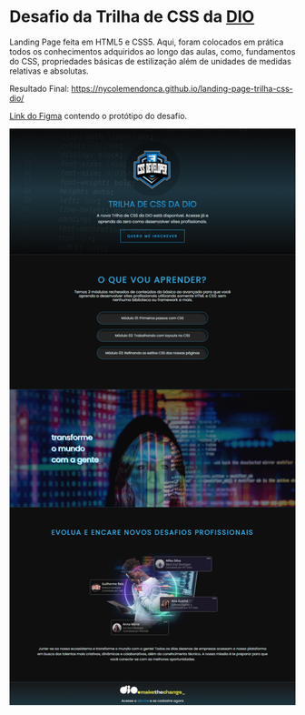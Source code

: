 # Desafio da Trilha de CSS da [DIO](https://www.dio.me/)

Landing Page feita em HTML5 e CSS5. Aqui, foram colocados em prática todos os conhecimentos adquiridos ao longo das aulas, como, fundamentos do CSS, propriedades básicas de estilização além de unidades de medidas relativas e absolutas.

Resultado Final: https://nycolemendonca.github.io/landing-page-trilha-css-dio/

[Link do Figma](https://www.figma.com/file/3PiokoJj9IhGDnNiWAJbz7/DIO---Desafio-01?node-id=0%3A1&t=L4KMfJLkevWjexTf-0) contendo o protótipo do desafio.

![Resultado Final da Landing Page](https://github.com/nycolemendonca/landing-page-trilha-css-dio/blob/main/resultado-trilha-css.png)
